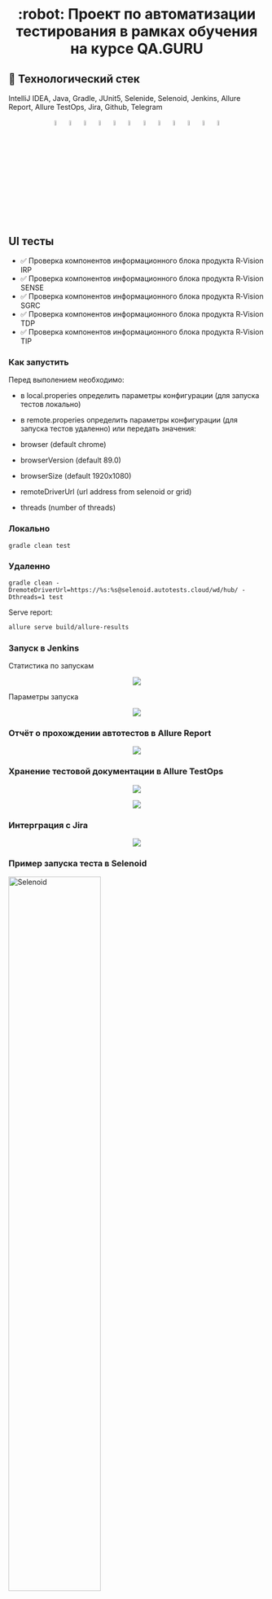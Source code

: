 <h1 align="center"> :robot: Проект по автоматизации тестирования в рамках обучения на курсе QA.GURU </h1>

## :rocket: Технологический стек

IntelliJ IDEA, Java, Gradle, JUnit5, Selenide, Selenoid, Jenkins, Allure Report, Allure TestOps,
Jira, Github, Telegram

<p  align="center"

<code><img width="5%" title="IntelliJ IDEA" src="images/logo/IDEA-logo.svg"></code>
<code><img width="5%" title="Java" src="images/logo/java-logo.svg"></code>
<code><img width="5%" title="Gradle" src="images/logo/gradle-logo.svg "></code>
<code><img width="5%" title="JUnit5" src="images/logo/junit5-logo.svg"></code>
<code><img width="5%" title="Selenide" src="images/logo/selenide-logo.svg"></code>
<code><img width="5%" title="Selenoid" src="images/logo/selenoid-logo.svg"></code>
<code><img width="5%" title="Jenkins" src="images/logo/jenkins-logo.svg"></code>
<code><img width="5%" title="Allure Report" src="images/logo/allure-Report-logo.svg"></code>
<code><img width="5%" title="Allure TestOps" src="images/logo/allure-ee-logo.svg"></code>
<code><img width="5%" title="Jira" src="images/logo/jira-logo.svg"></code>
<code><img width="5%" title="Github" src="images/logo/git-logo.svg"></code>
<code><img width="5%" title="Telegram" src="images/logo/Telegram.svg"></code>
</p>

## UI тесты

* ✅ Проверка компонентов информационного блока продукта R‑Vision IRP
* ✅ Проверка компонентов информационного блока продукта R‑Vision SENSE
* ✅ Проверка компонентов информационного блока продукта R‑Vision SGRC
* ✅ Проверка компонентов информационного блока продукта R‑Vision TDP
* ✅ Проверка компонентов информационного блока продукта R‑Vision TIP

### Как запустить

Перед выполением необходимо:

* в local.properies определить параметры конфигурации (для запуска тестов локально)
* в remote.properies определить параметры конфигурации (для запуска тестов удаленно) или передать
  значения:

* browser (default chrome)
* browserVersion (default 89.0)
* browserSize (default 1920x1080)
* remoteDriverUrl (url address from selenoid or grid)
* threads (number of threads)

### Локально

```
gradle clean test
```

### Удаленно

```
gradle clean -DremoteDriverUrl=https://%s:%s@selenoid.autotests.cloud/wd/hub/ -Dthreads=1 test
```

Serve report:

```bash
allure serve build/allure-results
```

### Запуск в Jenkins

Статистика по запускам <br >
<p align="center">
  <img src="images/readme13forDemo/jenkins1.png">
</p>

Параметры запуска <br >
<p align="center">
  <img src="images/readme13forDemo/jenkins2.png">
</p>

### Отчёт о прохождении автотестов в Allure Report

<p align="center">
  <img src="images/readme13forDemo/Allure_Report.png">
</p>

### Хранение тестовой документации в Allure TestOps

<p align="center">
  <img src="images/readme13forDemo/Allure_TestOps1.png">
</p>

<p align="center">
  <img src="images/readme13forDemo/Allure_TestOps2.png">
</p>

### Интерграция с Jira

<p align="center">
  <img src="images/readme13forDemo/Jira.png">
</p>

### Пример запуска теста в Selenoid

<p  align="left"
<code><img width="60%" title="Selenoid" src="images/demo1.gif"></code>
</p>

### Уведомления о прохождении автотестов в Telegram

<p align="center">
  <img src="images/readme13forDemo/Telegram_1.png">
</p>

<p align="center">
  <img src="images/readme13forDemo/Telegram_2.png">
</p>

:heart: <a target="_blank" href="https://qa.guru">qa.guru</a><br/>
:blue_heart: <a target="_blank" href="https://t.me/qa_automation">t.me/qa_automation</a>
